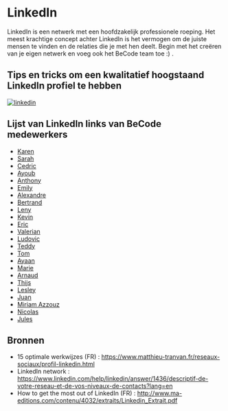 # LinkedIn

LinkedIn is een netwerk met een hoofdzakelijk professionele roeping. Het meest krachtige concept achter LinkedIn is het vermogen om de juiste mensen te vinden en de relaties die je met hen deelt. Begin met het creëren van je eigen netwerk en voeg ook het BeCode team toe :) . 

## Tips en tricks om een kwalitatief hoogstaand LinkedIn profiel te hebben

[![linkedin](https://i.gyazo.com/601c2b780c8cfeee2e4a98c12e6eda8f.png)](https://docs.google.com/presentation/d/1O6qFjlM5uJ7tZPYD1i5-zF1lZQoHJK9dBpojTJqIYjU/edit?usp=sharing)

## Lijst van LinkedIn links van BeCode medewerkers

- [Karen](https://www.linkedin.com/in/karenboers/)
- [Sarah](https://www.linkedin.com/in/sarah-unger-6a33583/)
- [Cedric](https://www.linkedin.com/in/cedricswaelens/)
- [Ayoub](https://www.linkedin.com/in/ayoub-mohyi/)
- [Anthony](https://www.linkedin.com/in/anthony-lim%C3%A8re/)
- [Emily](https://www.linkedin.com/in/emilymrghl/)
- [Alexandre](https://www.linkedin.com/in/pixeline/)
- [Bertrand](https://www.linkedin.com/in/bertrand-marlair/)
- [Leny](https://www.linkedin.com/in/padelnatte/)
- [Kevin](https://www.linkedin.com/in/kevin-flabat-420a74ba/)
- [Eric](https://www.linkedin.com/in/eric-m-salla/)
- [Valerian](https://www.linkedin.com/in/valerian-thomas/)
- [Ludovic](https://www.linkedin.com/in/ludovic-patho-dev/)
- [Teddy](https://www.linkedin.com/in/teddykishi/)
- [Tom](https://www.linkedin.com/in/tomcrohin/)
- [Ayaan](https://www.linkedin.com/in/ayaan-jama/)
- [Marie](https://www.linkedin.com/in/marie-thielens/)
- [Arnaud](https://www.linkedin.com/in/arnaud-duchemin-a28068151/)
- [Thijs](https://www.linkedin.com/in/thijs-lambert/)
- [Lesley](https://www.linkedin.com/in/lesleyforn/)
- [Juan](https://www.linkedin.com/in/juan-cely-ramos-88353a134/)
- [Miriam Azzouz](https://www.linkedin.com/in/miriam-azzouz-ba1607116/)
- [Nicolas](https://www.linkedin.com/in/nicolasvanhoren/)
- [Jules](https://www.linkedin.com/in/nicolas-jamar-26123814b/)

## Bronnen

- 15 optimale werkwijzes (FR) : https://www.matthieu-tranvan.fr/reseaux-sociaux/profil-linkedin.html
- LinkedIn network : https://www.linkedin.com/help/linkedin/answer/1436/descriptif-de-votre-reseau-et-de-vos-niveaux-de-contacts?lang=en
- How to get the most out of LinkedIn (FR) : http://www.ma-editions.com/contenu/4032/extraits/Linkedin_Extrait.pdf
